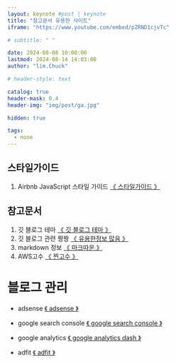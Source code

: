 ```yaml
---
layout: keynote #post | keynote
title: "참고문서 유용한 사이트"
iframe: "https://www.youtube.com/embed/pZRND1cjvTc"

# subtitle: " "

date: 2024-08-08 10:00:00
lastmod: 2024-08-14 14:03:00
author: "lim.Chuck"

# header-style: text

catalog: true
header-mask: 0.4
header-img: "img/post/ga.jpg"

hidden: true

tags:
  - none
---
```


<!-- ---
layout:     keynote
title:      "Service Worker 101「GDG DevFest 2016 北京」"
subtitle:   "🎞  Slides:Service Worker 101, Working Offline and Instant Loading (GDG DevFest 2016 Beijing)"
iframe:     "//huangxuan.me/sw-101-gdgdf/"
navcolor:   "invert"
date:       2016-11-20
author:     "Hux"
tags:
    - Slides
    - Web
    - PWA
--- -->

## 스타일가이드

1. Airbnb JavaScript 스타일 가이드 [《 스타일가이드 》](https://github.com/parksb/javascript-style-guide?tab=readme-ov-file)

## 참고문서

1. 깃 블로그 테마 [《 깃 블로그 테마 》](https://github.com/topics/jekyll-theme)
1. 깃 블로그 관련 짱짱 [《 유용한정보 많음 》](https://devinlife.com/howto/)
1. markdown 정보 [《 마크따운 》](https://ingu627.github.io/md/markdown_grammar)
1. AWS고수 [《 찐고수 》](https://inpa.tistory.com/entry/AWS-%F0%9F%93%9A-S3-%EC%A0%95%EC%A0%81-%EC%9B%B9-%EC%82%AC%EC%9D%B4%ED%8A%B8-%ED%98%B8%EC%8A%A4%ED%8C%85-%EB%8F%84%EB%A9%94%EC%9D%B8-%EC%84%A4%EC%A0%95Route-53)

# 블로그 관리

- adsense [《 adsense 》](https://www.google.com/adsense/new/u/0/pub-3587550545741227/onboarding)
- google search console [《 google search console 》](https://search.google.com/search-console?resource_id=https%3A%2F%2Fpocodingwer.github.io%2F&hl=ko)
- google analytics [《 google analytics dash 》](https://analytics.google.com/analytics/web/#/p453484094/reports/intelligenthome?params=_u..nav%3Dmaui)

- adfit [《 adfit 》](https://adfit.kakao.com/dashboard)
